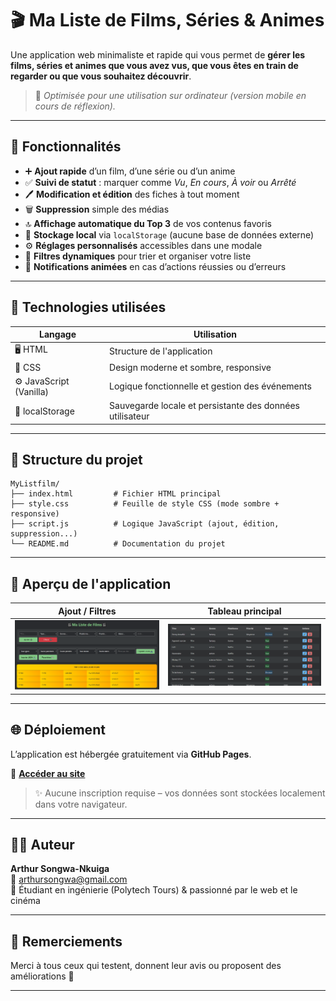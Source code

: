 # 🎬 Ma Liste de Films, Séries & Animes

Une application web minimaliste et rapide qui vous permet de **gérer les films, séries et animes que vous avez vus, que vous êtes en train de regarder ou que vous souhaitez découvrir**.

> 📌 *Optimisée pour une utilisation sur ordinateur (version mobile en cours de réflexion).*

---

## 🚀 Fonctionnalités

- ➕ **Ajout rapide** d’un film, d’une série ou d’un anime
- ✅ **Suivi de statut** : marquer comme _Vu_, _En cours_, _À voir_ ou _Arrêté_
- 🖊️ **Modification et édition** des fiches à tout moment
- 🗑️ **Suppression** simple des médias
- 🔝 **Affichage automatique du Top 3** de vos contenus favoris
- 💾 **Stockage local** via `localStorage` (aucune base de données externe)
- ⚙️ **Réglages personnalisés** accessibles dans une modale
- 📎 **Filtres dynamiques** pour trier et organiser votre liste
- 🔔 **Notifications animées** en cas d’actions réussies ou d’erreurs

---

## 🧱 Technologies utilisées

| Langage | Utilisation |
|--------|-------------|
| 🖥️ HTML | Structure de l'application |
| 🎨 CSS | Design moderne et sombre, responsive |
| ⚙️ JavaScript (Vanilla) | Logique fonctionnelle et gestion des événements |
| 💾 localStorage | Sauvegarde locale et persistante des données utilisateur |

---

## 📂 Structure du projet

```
MyListfilm/
├── index.html         # Fichier HTML principal
├── style.css          # Feuille de style CSS (mode sombre + responsive)
├── script.js          # Logique JavaScript (ajout, édition, suppression...)
└── README.md          # Documentation du projet
```

---

## 📸 Aperçu de l'application

| Ajout / Filtres | Tableau principal |
|-------------------|-----------------|
| ![Aperçu 1](img/image.png) | ![Aperçu 2](img/image-1.png) |

---

## 🌐 Déploiement

L’application est hébergée gratuitement via **GitHub Pages**.

🔗 **[Accéder au site](https://arthursongwa.github.io/MyListfilm/)**

> ✨ Aucune inscription requise – vos données sont stockées localement dans votre navigateur.

---

## 🧑‍💻 Auteur

**Arthur Songwa-Nkuiga**  
📧 [arthursongwa@gmail.com](mailto:arthursongwa@gmail.com)  
📍 Étudiant en ingénierie (Polytech Tours) & passionné par le web et le cinéma

---

## 🙌 Remerciements

Merci à tous ceux qui testent, donnent leur avis ou proposent des améliorations 🙏

---